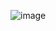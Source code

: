 ![image](https://user-images.githubusercontent.com/67835881/172102080-c727dfd6-ddee-4e3c-8490-55903d7fe6bc.png)
